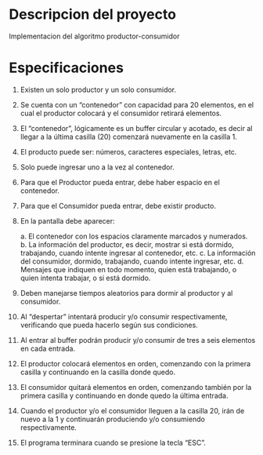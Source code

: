 # Descripcion del proyecto
Implementacion del algoritmo productor-consumidor

# Especificaciones
1. Existen un solo productor y un solo consumidor.
2. Se cuenta con un “contenedor” con capacidad para 20 elementos, en el cual el productor
   colocará y el consumidor retirará elementos.
3. El “contenedor”, lógicamente es un buffer circular y acotado, es decir al llegar a la última
   casilla (20) comenzará nuevamente en la casilla 1.
4. El producto puede ser: números, caracteres especiales, letras, etc.
5. Solo puede ingresar uno a la vez al contenedor.
6. Para que el Productor pueda entrar, debe haber espacio en el contenedor.
7. Para que el Consumidor pueda entrar, debe existir producto.
8. En la pantalla debe aparecer:

    a. El contenedor con los espacios claramente marcados y numerados.
    b. La información del productor, es decir, mostrar si está dormido, trabajando, cuando
       intente ingresar al contenedor, etc.
    c. La información del consumidor, dormido, trabajando, cuando intente ingresar, etc.
    d. Mensajes que indiquen en todo momento, quien está trabajando, o quien intenta
       trabajar, o si está dormido.
       
9. Deben manejarse tiempos aleatorios para dormir al productor y al consumidor.
10. Al “despertar” intentará producir y/o consumir respectivamente, verificando que pueda
    hacerlo según sus condiciones.
11. Al entrar al buffer podrán producir y/o consumir de tres a seis elementos en cada entrada.
12. El productor colocará elementos en orden, comenzando con la primera casilla y continuando
    en la casilla donde quedo.
13. El consumidor quitará elementos en orden, comenzando también por la primera casilla y
    continuando en donde quedo la última entrada.
14. Cuando el productor y/o el consumidor lleguen a la casilla 20, irán de nuevo a la 1 y
    continuarán produciendo y/o consumiendo respectivamente.
15. El programa terminara cuando se presione la tecla “ESC”. 
